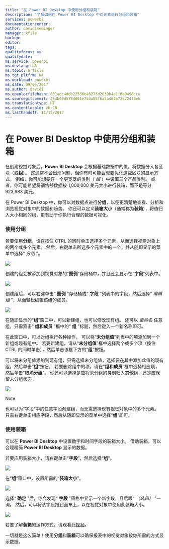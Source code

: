 ```yaml
---
title: "在 Power BI Desktop 中使用分组和装箱"
description: "了解如何在 Power BI Desktop 中对元素进行分组和装箱"
services: powerbi
documentationcenter: 
author: davidiseminger
manager: kfile
backup: 
editor: 
tags: 
qualityfocus: no
qualitydate: 
ms.service: powerbi
ms.devlang: NA
ms.topic: article
ms.tgt_pltfrm: NA
ms.workload: powerbi
ms.date: 09/06/2017
ms.author: davidi
ms.openlocfilehash: 801adc4ddb22536e46273d2639b4a1f0b9496cca
ms.sourcegitcommit: 284b09d579d601e754a05fba2a4025723724f8eb
ms.translationtype: HT
ms.contentlocale: zh-CN
ms.lasthandoff: 11/15/2017
---
```

# <a name="use-grouping-and-binning-in-power-bi-desktop"></a>在 Power BI Desktop 中使用分组和装箱
在创建视觉对象后，**Power BI Desktop** 会根据基础数据中的值，将数据分入各区块（或**组**）。 这通常不会出现问题，但你有时可能会想要优化这些区块的显示方式。 例如，你可能想要在一个更宽泛的类别（ *组* ）中设置三个产品类别。 或者，你可能希望将销售额数据按 1,000,000 美元大小进行装箱，而不是等分 923,983 美元。

在 Power BI Desktop 中，你可以对数据点进行**分组**，以便更清楚地查看、分析和浏览视觉对象中的数据和趋势。 你还可以定义**装箱大小**（通常称为**装箱**），将值归入大小相同的组，更有助于你执行合理的数据可视化。

### <a name="using-grouping"></a>使用分组
若要使用**分组**，请在按住 CTRL 的同时单击选择多个元素，从而选择视觉对象上的两个或多个元素。 然后，右键单击所选多个元素中的一个，并从随即显示的菜单中选择“ *分组* ”。

![](media/desktop-grouping-and-binning/grouping-binning_1.png)

创建的组会被添加到视觉对象的“**图例**”存储桶中，并且还会显示在“**字段**”列表中。

![](media/desktop-grouping-and-binning/grouping-binning_2.png)

创建组后，可以右键单击“ **图例** ”存储桶或“ **字段** ”列表中的字段，然后选择“ *编辑组* ”，从而轻松编辑该组的成员。

![](media/desktop-grouping-and-binning/grouping-binning_3.png)

在随即显示的“**组**”窗口中，可以新建组，也可以修改现有组。 还可以 *重命名* 任意组，只需双击“ **组和成员** ”框中的“ **组** ”标题，然后键入一个新名称即可。

在此窗口中，可以对组执行各种操作。 可以将“**未分组值**”列表中的项添加到一个新组或现有组中。 若要新建组，请从“**未分组值**”框中选择两个或多个项（按住 CTRL 的同时单击），然后单击该框下方的“**组**”按钮。

可以将未分组值添加到现有组，只需选择未分组值，选择要在其中添加此值的现有组，然后单击“**组**”按钮。 若要删除组中的项，请在“**组和成员**”框中选择相应项，然后单击“**取消分组**”。 你还可以选择是应将未分组的类别归入**其他**组，还是应保留未分组状态。

![](media/desktop-grouping-and-binning/grouping-binning_4.png)

> [!NOTE]
> 也可以为“字段”中的任意字段创建组，而无需选择现有视觉对象中的多个元素。 只需右键单击相应字段，然后从随即显示的菜单中选择“**组**”即可。
> 
> 

### <a name="using-binning"></a>使用装箱
可以在 **Power BI Desktop** 中设置数字和时间字段的装箱大小。 借助装箱，可以合理精简 **Power BI Desktop** 显示的数据。

若要应用装箱大小，请右键单击“**字段**”，然后选择“**组**”。

![](media/desktop-grouping-and-binning/grouping-binning_5.png)

在“**组**”窗口中，设置所需的“**装箱大小**”。

![](media/desktop-grouping-and-binning/grouping-binning_6.png)

选择“ **确定** ”后，你会发现“ **字段** ”窗格中显示一个新字段，且后跟“ *（装箱）* ”一词。 然后，可以将该字段拖到画布上，以在视觉对象中使用此装箱大小。

![](media/desktop-grouping-and-binning/grouping-binning_7.png)

若要了解**装箱**的运作方式，请观看此[视频](https://youtu.be/UXEYSvgvMaQ?t=12m17s)。

一切就是这么简单！使用**分组**和**装箱**可以确保报表中的视觉对象按你所需的方式显示数据。

